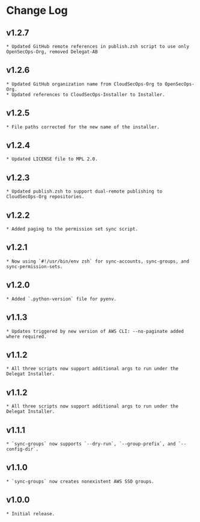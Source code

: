 # Change Log

## v1.2.7
    * Updated GitHub remote references in publish.zsh script to use only OpenSecOps-Org, removed Delegat-AB

## v1.2.6
    * Updated GitHub organization name from CloudSecOps-Org to OpenSecOps-Org.
    * Updated references to CloudSecOps-Installer to Installer.

## v1.2.5
    * File paths corrected for the new name of the installer.

## v1.2.4
    * Updated LICENSE file to MPL 2.0.

## v1.2.3
    * Updated publish.zsh to support dual-remote publishing to CloudSecOps-Org repositories.

## v1.2.2
    * Added paging to the permission set sync script.

## v1.2.1
    * Now using `#!/usr/bin/env zsh` for sync-accounts, sync-groups, and sync-permission-sets.

## v1.2.0
    * Added `.python-version` file for pyenv.

## v1.1.3
    * Updates triggered by new version of AWS CLI: --no-paginate added where required.

## v1.1.2
    * All three scripts now support additional args to run under the Delegat Installer.

## v1.1.2
    * All three scripts now support additional args to run under the Delegat Installer.

## v1.1.1
    * `sync-groups` now supports `--dry-run`, `--group-prefix`, and `--config-dir`.

## v1.1.0
    * `sync-groups` now creates nonexistent AWS SSO groups.

## v1.0.0
    * Initial release.
